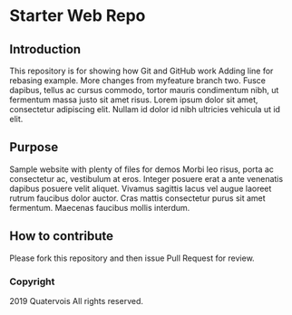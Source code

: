 # Starter Web Repo

## Introduction

This repository is for showing how Git and GitHub work
Adding line for rebasing example.
More changes from myfeature branch two.
Fusce dapibus, tellus ac cursus commodo, tortor mauris condimentum nibh, ut fermentum massa justo sit amet risus. Lorem ipsum dolor sit amet, consectetur adipiscing elit. Nullam id dolor id nibh ultricies vehicula ut id elit.

## Purpose

Sample website with plenty of files for demos
Morbi leo risus, porta ac consectetur ac, vestibulum at eros. Integer posuere erat a ante venenatis dapibus posuere velit aliquet. Vivamus sagittis lacus vel augue laoreet rutrum faucibus dolor auctor. Cras mattis consectetur purus sit amet fermentum. Maecenas faucibus mollis interdum.

## How to contribute

Please fork this repository and then issue Pull Request for review.

### Copyright

2019 Quatervois All rights reserved.

